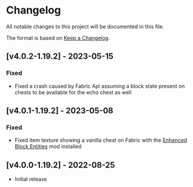 # Changelog
All notable changes to this project will be documented in this file.

The format is based on [Keep a Changelog].

## [v4.0.2-1.19.2] - 2023-05-15
### Fixed
- Fixed a crash caused by Fabric Api assuming a block state present on chests to be available for the echo chest as well

## [v4.0.1-1.19.2] - 2023-05-08
### Fixed
- Fixed item texture showing a vanilla chest on Fabric with the [Enhanced Block Entities](https://www.curseforge.com/minecraft/mc-mods/enhanced-block-entities) mod installed

## [v4.0.0-1.19.2] - 2022-08-25
- Initial release

[Keep a Changelog]: https://keepachangelog.com/en/1.0.0/
